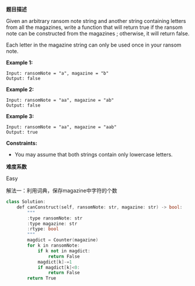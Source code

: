 **题目描述**   

Given an arbitrary ransom note string and another string containing letters from all the magazines, write a function that will return true if the ransom note can be constructed from the magazines ; otherwise, it will return false.

Each letter in the magazine string can only be used once in your ransom note.

 

**Example 1:**

```
Input: ransomNote = "a", magazine = "b"
Output: false
```

**Example 2:**

```
Input: ransomNote = "aa", magazine = "ab"
Output: false
```

**Example 3:**

```
Input: ransomNote = "aa", magazine = "aab"
Output: true
```

 

**Constraints:**

- You may assume that both strings contain only lowercase letters.

**难度系数**    

Easy

解法一：利用词典，保存magazine中字符的个数

```c++
class Solution:
    def canConstruct(self, ransomNote: str, magazine: str) -> bool:
        """
        :type ransomNote: str
        :type magazine: str
        :rtype: bool
        """
        magdict = Counter(magazine)
        for k in ransomNote:
            if k not in magdict:
                return False
            magdict[k]-=1
            if magdict[k]<0:
                return False
        return True
```

